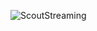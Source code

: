 
![ScoutStreaming](https://user-images.githubusercontent.com/59376295/142891695-dd73f661-3339-42c2-b201-ea5a9456e7f3.png)

